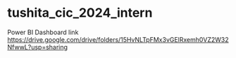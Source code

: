 # tushita_cic_2024_intern

Power BI Dashboard link
https://drive.google.com/drive/folders/15HvNLTpFMx3vGElRxemh0VZ2W32NfwwL?usp=sharing
